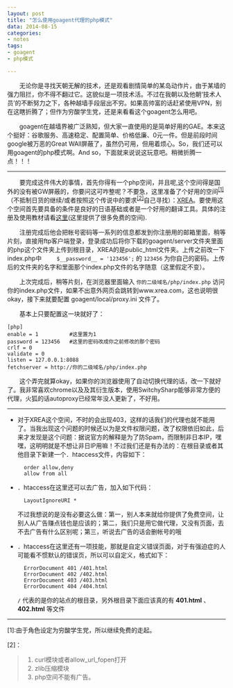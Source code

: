 ```yaml
---
layout: post
title: "怎么使用goagent代理的php模式"
data: 2014-08-15
categories:
- notes
tags:
- goagent
- php模式

---
```


　　无论你是寻找天朝无解的技术，还是观看剧情简单的某岛动作片，由于某墙的强力阻拦，你不得不翻过它。这貌似是一项技术活。不过在我朝以及他朝‘技术人员’的不断努力之下，各种越墙手段层出不穷。如果高帅富的话赶紧使用VPN，别在这瞎折腾了；但作为穷酸学生党，还是来看看这个goagent怎么用吧。

　　goagent在越墙界被广泛熟知，但大家一直使用的是简单好用的GAE。本来这个挺好：谷歌服务、高速稳定、配置简单、价格低廉、0元一件。但是前段时间google被万恶的Great WAll屏蔽了，虽然仍可用，但用着烦心。So，我们还可以用goagent的php模式啊。And so，下面就来说说这玩意吧。稍微折腾一点！！！

---

　　要完成这件伟大的事情，首先你得有一个php空间，并且呢,这个空间得是国外的没有被GW屏蔽的，你要问这可咋整呢？不要急，这里准备了个好用的空间<sup><a href='#id1'>[1]</a></sup>（不抵制日货的继续/或者按照这个传说中的要求<sup><a href='#id2'>[2]</a></sup>自己寻找）：[XREA](http://www.xrea.com)。要使用这个空间首先要具备的条件是良好的日语基础或者是一个好用的翻译工具。具体的注册及使用教材请看[这里](http://www.freehao123.com/xrea/)(这里提供了很多免费的空间).

　　注册完成后他会把帐号密码等一系列的信息都发到你注册用的邮箱里面，稍等片刻，直接用ftp客户端登录，登录成功后将你下载的goagent/server文件夹里面的php这个文件夹上传到根目录，XREA的是public_html文件夹。上传之前改一下index.php中 `
　　$__password__ = '123456';` 的 `123456` 为你自己的密码。上传后的文件夹的名字和里面那个index.php文件的名字随意（这里假定不变）。

　　上次完成后，稍等片刻，在浏览器里面输入 `你的二级域名/php/index.php` 访问你的index.php文件，如果不出意外网页会跳转到www.xrea.com，这也说明很okay，接下来就要配置 goagent/local/proxy.ini 文件了。

　　基本上只要配置这一块就好了：

	[php]
	enable = 1		    #这里置为1
	password = 123456	#这里的密码改成你之前修改的那个密码
	crlf = 0
	validate = 0
	listen = 127.0.0.1:8088
	fetchserver = http://你的二级域名/php/index.php

　　这个弄完就算okay，如果你的浏览器使用了自动切换代理的话，改一下就好了。我非常喜欢chrome以及及其衍生版本，使用SwitchySharp能够非常方便的代理，火狐的话autoproxy已经常年没人更新了，不好用。

---

* 对于XREA这个空间，不时的会出现403，这样的话我们的代理也就不能用了。当我出现这个问题的时候还以为是文件权限问题，改了权限依旧如此，后来才发现是这个问题：据说官方的解释是为了防Spam，而限制非日本IP，嘿嘿，这明明就是不想让非日IP用嘛！不过我们还是有办法的：在根目录或者其他目录下新建一个．htaccess文件，内容如下：

	  	order allow,deny
	  	allow from all

* ．htaccess在这里还可以去广告，加入如下代码：

		LayoutIgnoreURI *

  	不过我想说的是没有必要这么做：第一，别人本来就给你提供了免费空间，让别人从广告赚点钱也是应该的；第二，我们只是用它做代理，又没有页面，去不去广告有什么区别呢；第三，听说去广告的话会删帐号的哦

* ．htaccess在这里还有一项技能，那就是自定义错误页面，对于有强迫症的人可能看不惯默认的错误页，所以可以自定义，格式如下：

		ErrorDocument 401 /401.html
		ErrorDocument 402 /402.html
		ErrorDocument 403 /403.html
		ErrorDocument 404 /404.html

	`/` 代表的是你的站点的根目录，另外根目录下面应该真的有 **401.html** 、 **402.html** 等文件

---

<span id='id1'>[1]:由于角色设定为穷酸学生党，所以继续免费的走起。</span>

<span id='id2'>[2]：
>1. curl模块或者allow_url_fopen打开
>2. zlib压缩模块
>3. php空间不能有广告。
</span>